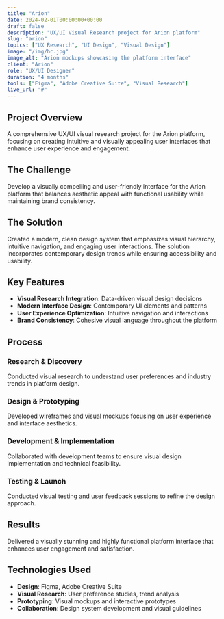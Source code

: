 ```yaml
---
title: "Arion"
date: 2024-02-01T00:00:00+00:00
draft: false
description: "UX/UI Visual Research project for Arion platform"
slug: "arion"
topics: ["UX Research", "UI Design", "Visual Design"]
image: "/img/hc.jpg"
image_alt: "Arion mockups showcasing the platform interface"
client: "Arion"
role: "UX/UI Designer"
duration: "4 months"
tools: ["Figma", "Adobe Creative Suite", "Visual Research"]
live_url: "#"
---
```


## Project Overview

A comprehensive UX/UI visual research project for the Arion platform, focusing on creating intuitive and visually appealing user interfaces that enhance user experience and engagement.

## The Challenge

Develop a visually compelling and user-friendly interface for the Arion platform that balances aesthetic appeal with functional usability while maintaining brand consistency.

## The Solution

Created a modern, clean design system that emphasizes visual hierarchy, intuitive navigation, and engaging user interactions. The solution incorporates contemporary design trends while ensuring accessibility and usability.

## Key Features

- **Visual Research Integration**: Data-driven visual design decisions
- **Modern Interface Design**: Contemporary UI elements and patterns
- **User Experience Optimization**: Intuitive navigation and interactions
- **Brand Consistency**: Cohesive visual language throughout the platform

## Process

### Research & Discovery
Conducted visual research to understand user preferences and industry trends in platform design.

### Design & Prototyping
Developed wireframes and visual mockups focusing on user experience and interface aesthetics.

### Development & Implementation
Collaborated with development teams to ensure visual design implementation and technical feasibility.

### Testing & Launch
Conducted visual testing and user feedback sessions to refine the design approach.

## Results

Delivered a visually stunning and highly functional platform interface that enhances user engagement and satisfaction.

## Technologies Used

- **Design**: Figma, Adobe Creative Suite
- **Visual Research**: User preference studies, trend analysis
- **Prototyping**: Visual mockups and interactive prototypes
- **Collaboration**: Design system development and visual guidelines
